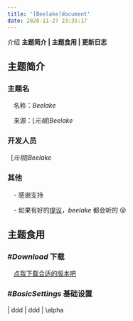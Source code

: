 ```yaml
---
title: '[Beelake]document'
date: 2020-11-27 23:35:17
---
```


介绍 **主题简介 | 主题食用 | 更新日志**

<!--more-->

## 主题简介

### 主题名

&#8195;名称：$Beelake$

&#8195;来源：$[元祖]Beelake$

### 开发人员

&#8192;$[元祖]Beelake$

### 其他

&#8195;- 感谢支持

&#8195;- 如果有好的[提议](https://github.com/beelake/beelake.github.io/issues)，$beelake$ 都会听的 😝

## 主题食用

### #$Download$ 下载

&#8195;[点我下载合适的版本吧](https://github.com/beelake/Theme-beelake)

### #$Basic Settings$ 基础设置

| ddd | ddd | \alpha